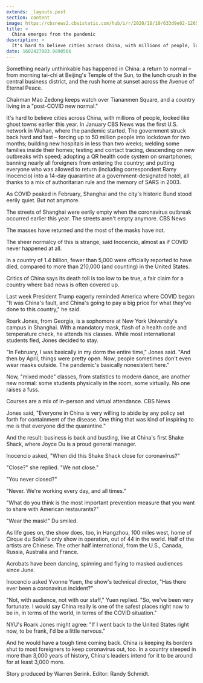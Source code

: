 ```yaml
--- 
extends: _layouts.post 
section: content 
image: https://cbsnews2.cbsistatic.com/hub/i/r/2020/10/10/633d9e02-1265-4641-8bdc-50d3d58b3de0/thumbnail/1200x630/c5d4510b95a8e4983346d0b756e2fd36/china-tai-chi-in-beijing-1280.jpg 
title: > 
  China emerges from the pandemic 
description: > 
  It's hard to believe cities across China, with millions of people, looked like ghost towns earlier this year.In January CBS News was the first U.S. network in Wuhan, where the pandemic started.Critics of China says its death toll is too low to be true, a fair claim for a country where bad news is often covered up.CBS NewsJones said, "Everyone in China is very willing to abide by any policy set forth for containment of the disease.China is keeping its borders shut to most foreigners to keep coronavirus out, too. 
date: 1602427083.9890566 
--- 
```

Something nearly unthinkable has happened in China: a return to normal – from morning tai-chi at Beijing's Temple of the Sun, to the lunch crush in the central business district, and the rush home at sunset across the Avenue of Eternal Peace.

Chairman Mao Zedong keeps watch over Tiananmen Square, and a country living in a "post-COVID new normal."

It's hard to believe cities across China, with millions of people, looked like ghost towns earlier this year. In January CBS News was the first U.S. network in Wuhan, where the pandemic started. The government struck back hard and fast – forcing up to 50 million people into lockdown for two months; building new hospitals in less than two weeks; welding some families inside their homes; testing and contact tracing, descending on new outbreaks with speed; adopting a QR health code system on smartphones; banning nearly all foreigners from entering the country; and putting everyone who was allowed to return (including correspondent Ramy Inocencio) into a 14-day quarantine at a government-designated hotel, all thanks to a mix of authoritarian rule and the memory of SARS in 2003.

As COVID peaked in February, Shanghai and the city's historic Bund stood eerily quiet. But not anymore.

The streets of Shanghai were eerily empty when the coronavirus outbreak occurred earlier this year. The streets aren't empty anymore. CBS News

The masses have returned and the most of the masks have not.

The sheer normalcy of this is strange, said Inocencio, almost as if COVID never happened at all.

In a country of 1.4 billion, fewer than 5,000 were officially reported to have died, compared to more than 210,000 (and counting) in the United States.

Critics of China says its death toll is too low to be true, a fair claim for a country where bad news is often covered up.

Last week President Trump eagerly reminded America where COVID began: "It was China's fault, and China's going to pay a big price for what they've done to this country," he said.

Roark Jones, from Georgia, is a sophomore at New York University's campus in Shanghai. With a mandatory mask, flash of a health code and temperature check, he attends his classes. While most international students fled, Jones decided to stay.

"In February, I was basically in my dorm the entire time," Jones said. "And then by April, things were pretty open. Now, people sometimes don't even wear masks outside. The pandemic's basically nonexistent here."

Now, "mixed mode" classes, from statistics to modern dance, are another new normal: some students physically in the room, some virtually. No one raises a fuss.

Courses are a mix of in-person and virtual attendance. CBS News

Jones said, "Everyone in China is very willing to abide by any policy set forth for containment of the disease. One thing that was kind of inspiring to me is that everyone did the quarantine."

And the result: business is back and bustling, like at China's first Shake Shack, where Joyce Du is a proud general manager.

Inocencio asked, "When did this Shake Shack close for coronavirus?"

"Close?" she replied. "We not close."

"You never closed?"

"Never. We're working every day, and all times."

"What do you think is the most important prevention measure that you want to share with American restaurants?"

"Wear the mask!" Du smiled.

As life goes on, the show does, too, in Hangzhou, 100 miles west, home of Cirque du Soleil's only show in operation, out of 44 in the world. Half of the artists are Chinese. The other half international, from the U.S., Canada, Russia, Australia and France.

Acrobats have been dancing, spinning and flying to masked audiences since June.

Inocencio asked Yvonne Yuen, the show's technical director, "Has there ever been a coronavirus incident?"

"Not, with audience, not with our staff," Yuen replied. "So, we've been very fortunate. I would say China really is one of the safest places right now to be in, in terms of the world, in terms of the COVID situation."

NYU's Roark Jones might agree: "If I went back to the United States right now, to be frank, I'd be a little nervous."

And he would have a tough time coming back. China is keeping its borders shut to most foreigners to keep coronavirus out, too. In a country steeped in more than 3,000 years of history, China's leaders intend for it to be around for at least 3,000 more.



Story produced by Warren Serink. Editor: Randy Schmidt.